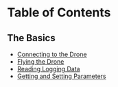 # Table of Contents

## The Basics

- [Connecting to the Drone](https://github.com/michaelgira23/swarms/blob/master/docs/tutorials/connecting.md)
- [Flying the Drone](https://github.com/michaelgira23/swarms/blob/master/docs/tutorials/flying.md)
- [Reading Logging Data](https://github.com/michaelgira23/swarms/blob/master/docs/tutorials/logging.md)
- [Getting and Setting Parameters](https://github.com/michaelgira23/swarms/blob/master/docs/tutorials/parameters.md)
